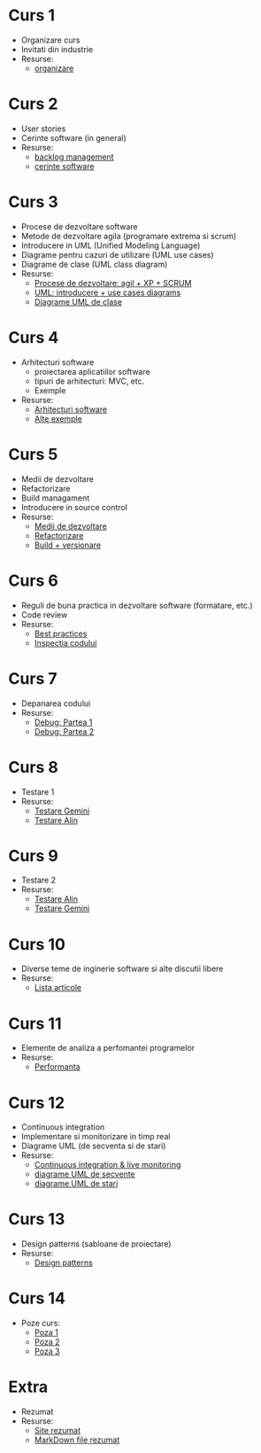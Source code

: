 # Curs 1
- Organizare curs
- Invitati din industrie
- Resurse:
  - [organizare](Curs_1/organizare-curs.pdf)

# Curs 2
- User stories
- Cerinte software (in general)
- Resurse:
  - [backlog management](Curs_2/backlog-management.pdf)
  - [cerinte software](Curs_2/cerinte.pdf)

# Curs 3
- Procese de dezvoltare software
- Metode de dezvoltare agila (programare extrema si scrum)
- Introducere in UML (Unified Modeling Language)
- Diagrame pentru cazuri de utilizare (UML use cases)
- Diagrame de clase (UML class diagram)
- Resurse:
  - [Procese de dezvoltare: agil + XP + SCRUM](Curs_3/procese.pdf)
  - [UML: introducere + use cases diagrams](Curs_3/uml+use-case.pdf)
  - [Diagrame UML de clase](Curs_3/uml-clase.pdf)

# Curs 4
- Arhitecturi software
  - proiectarea aplicatiilor software
  - tipuri de arhitecturi: MVC, etc.
  - Exemple
- Resurse:
  - [Arhitecturi software](Curs_4/arhitectura.pdf)
  - [Alte exemple](Curs_4/alte-exemple-arhitecturi.pdf)

# Curs 5
- Medii de dezvoltare
- Refactorizare
- Build managament
- Introducere in source control
- Resurse:
  - [Medii de dezvoltare](Curs_5/dezvoltare.pptx)
  - [Refactorizare](Curs_5/refactorizare.pptx)
  - [Build + versionare](Curs_5/build+versionare.pptx)

# Curs 6
- Reguli de buna practica in dezvoltare software (formatare, etc.)
- Code review
- Resurse:
  - [Best practices](Curs_6/gemini-best-practices.pptx)
  - [Inspectia codului](Curs_6/inspectia-codului.pdf)

# Curs 7
- Depanarea codului
- Resurse:
  - [Debug: Partea 1](Curs_7/debug-1.pdf)
  - [Debug: Partea 2](Curs_7/debug-2.pdf)
  
# Curs 8
- Testare 1
- Resurse:
  - [Testare Gemini](Curs_8/testare-1-gemini.pdf)
  - [Testare Alin](Curs_8/testare-1-alin.pdf)
  
# Curs 9
- Testare 2
- Resurse:
  - [Testare Alin](Curs_9/testare-2-alin.pdf)
  - [Testare Gemini](Curs_9/testare-2-gemini.pdf)
  
# Curs 10
- Diverse teme de inginerie software si alte discutii libere
- Resurse:
  - [Lista articole](https://app.box.com/notes/185036581264?s=avepm1tmuh80fw29eq64zz0qo8mm1xai)
  
# Curs 11
- Elemente de analiza a perfomantei programelor
- Resurse:
  - [Performanta](Curs_11/mds-performanta.pdf)
 
# Curs 12
- Continuous integration
- Implementare si monitorizare in timp real
- Diagrame UML (de secventa si de stari)
- Resurse:
  - [Continuous integration & live monitoring](Curs_12/di-lm.pdf)
  - [diagrame UML de secvente](Curs_12/uml-secvente.pdf)
  - [diagrame UML de stari](Curs_12/uml-stari.pdf)
  
# Curs 13
- Design patterns (sabloane de proiectare)
- Resurse:
  - [Design patterns](Curs_13/sabloane.pdf)

# Curs 14
- Poze curs:
  - [Poza 1](Curs_14/1.jpeg)
  - [Poza 2](Curs_14/2.jpeg)
  - [Poza 3](Curs_14/3.jpeg)

# Extra
- Rezumat
- Resurse:
  - [Site rezumat](https://www.vladionescu.me/mds.html)
  - [MarkDown file rezumat](Extra/Rezumat.md)
